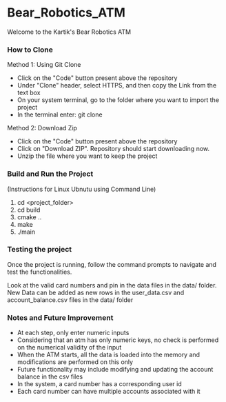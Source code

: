# Bear_Robotics_ATM
Welcome to the Kartik's Bear Robotics ATM

### How to Clone

Method 1: Using Git Clone
  - Click on the "Code" button present above the repository
  - Under "Clone" header, select HTTPS, and then copy the Link from the text box
  - On your system terminal, go to the folder where you want to import the project
  - In the terminal enter: git clone <copied text>
 
 Method 2: Download Zip
  - Click on the "Code" button present above the repository
  - Click on "Download ZIP". Repository should start downloading now.
  - Unzip the file where you want to keep the project
 
 
### Build and Run the Project
(Instructions for Linux Ubnutu using Command Line)

 1) cd <project_folder> 
 2) cd build
 3) cmake ..
 4) make
 5) ./main
 
 ### Testing the project
 
 Once the project is running, follow the command prompts to navigate and test the functionalities.
 
 Look at the valid card numbers and pin in the data files in the data/ folder.
 New Data can be added as new rows in the user_data.csv and account_balance.csv files in the data/ folder
 
 
 ### Notes and Future Improvement
 - At each step, only enter numeric inputs
 - Considering that an atm has only numeric keys, no check is performed on the numerical validity of the input
 - When the ATM starts, all the data is loaded into the memory and modifications are performed on this only
 - Future functionality may include modifying and updating the account balance in the csv files
 - In the system, a card number has a corresponding user id
 - Each card number can have multiple accounts associated with it 
 
